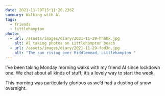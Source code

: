 ```yaml
---
date: 2021-11-29T15:11:20.236Z
summary: Walking with Al
tags:
  - friends
  - littlehampton
photo:
  - url: /assets/images/diary/2021-11-29-hhhbk.jpg
    alt: Al taking photos on Littlehampton beach
  - url: /assets/images/diary/2021-11-29-fod3n.jpg
    alt: "The sun rising over Middlemead, Littlehampton "
---
```

I’ve been taking Monday morning walks with my friend Al since lockdown one. We chat about all kinds of stuff; it’s a lovely way to start the week. 

This morning was particularly glorious as we’d had a dusting of snow overnight. 
